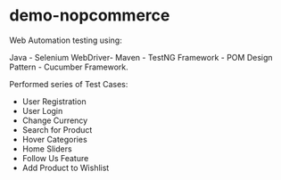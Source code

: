 # demo-nopcommerce
Web Automation testing using: 

Java - Selenium WebDriver- Maven - TestNG Framework - POM Design Pattern - Cucumber Framework.

Performed series of Test Cases:
- User Registration
- User Login
- Change Currency 
- Search for Product
- Hover Categories 
- Home Sliders 
- Follow Us Feature
- Add Product to Wishlist
